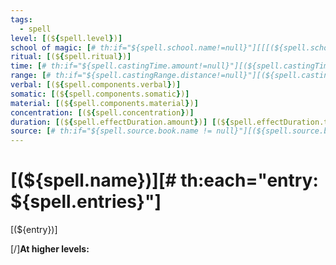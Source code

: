 ```yaml
---
tags:
  - spell
level: [(${spell.level})]
school of magic: [# th:if="${spell.school.name!=null}"][[[(${spell.school.name})]]][/][# th:unless="${spell.school.name!=null}"][(${spell.school.abbreviation})][/]
ritual: [(${spell.ritual})]
time: [# th:if="${spell.castingTime.amount!=null}"][(${spell.castingTime.amount})] [/][(${spell.castingTime.type.type})]
range: [# th:if="${spell.castingRange.distance!=null}"][(${spell.castingRange.distance.amount})] [(${spell.castingRange.distance.type})][/][# th:unless="${spell.castingRange.distance!=null}"][(${spell.castingRange.type})][/]
verbal: [(${spell.components.verbal})]
somatic: [(${spell.components.somatic})]
material: [(${spell.components.material})]
concentration: [(${spell.concentration})]
duration: [(${spell.effectDuration.amount})] [(${spell.effectDuration.type.type})]
source: [# th:if="${spell.source.book.name != null}"][(${spell.source.book.name})] [/][# th:unless="${spell.source.book.name != null}"][(${spell.source.book.abbreviation})] [/]page [(${spell.source.page})]
---
```

# [(${spell.name})][# th:each="entry: ${spell.entries}"]
[(${entry})]

[/]**At higher levels:** 